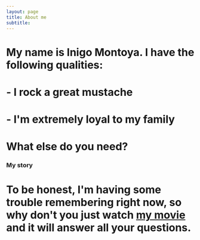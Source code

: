 ```yaml
---
layout: page
title: About me
subtitle: 
---
```


# My name is Inigo Montoya. I have the following qualities:

# - I rock a great mustache
# - I'm extremely loyal to my family

# What else do you need?

### My story

# To be honest, I'm having some trouble remembering right now, so why don't you just watch [my movie](https://en.wikipedia.org/wiki/The_Princess_Bride_%28film%29) and it will answer **all** your questions.
